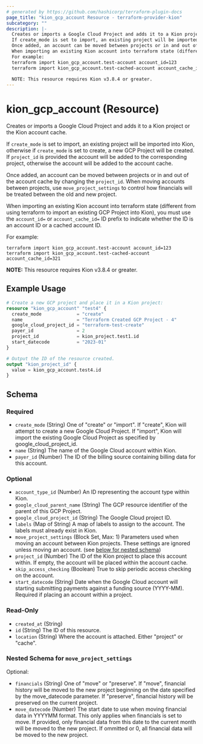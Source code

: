 ```yaml
---
# generated by https://github.com/hashicorp/terraform-plugin-docs
page_title: "kion_gcp_account Resource - terraform-provider-kion"
subcategory: ""
description: |-
  Creates or imports a Google Cloud Project and adds it to a Kion project or the Kion account cache.
  If create_mode is set to import, an existing project will be imported into Kion, otherwise if create_mode is set to create, a new GCP Project will be created.  If project_id is provided the account will be added to the corresponding project, otherwise the account will be added to the account cache.
  Once added, an account can be moved between projects or in and out of the account cache by changing the project_id.  When moving accounts between projects, use move_project_settings to control how financials will be treated between the old and new project.
  When importing an existing Kion account into terraform state (different from using terraform to import an existing GCP Project into Kion), you must use the account_id= or account_cache_id= ID prefix to indicate whether the ID is an account ID or a cached account ID.
  For example:
  terraform import kion_gcp_account.test-account account_id=123
  terraform import kion_gcp_account.test-cached-account account_cache_id=321
  
  NOTE: This resource requires Kion v3.8.4 or greater.
---
```


# kion_gcp_account (Resource)

Creates or imports a Google Cloud Project and adds it to a Kion project or the Kion account cache.

If `create_mode` is set to import, an existing project will be imported into Kion, otherwise if `create_mode` is set to create, a new GCP Project will be created.  If `project_id` is provided the account will be added to the corresponding project, otherwise the account will be added to the account cache.

Once added, an account can be moved between projects or in and out of the account cache by changing the `project_id`.  When moving accounts between projects, use `move_project_settings` to control how financials will be treated between the old and new project.

When importing an existing Kion account into terraform state (different from using terraform to import an existing GCP Project into Kion), you must use the `account_id=` or `account_cache_id=` ID prefix to indicate whether the ID is an account ID or a cached account ID.

For example:

    terraform import kion_gcp_account.test-account account_id=123
    terraform import kion_gcp_account.test-cached-account account_cache_id=321

**NOTE:** This resource requires Kion v3.8.4 or greater.

## Example Usage

```terraform
# Create a new GCP project and place it in a Kion project:
resource "kion_gcp_account" "test4" {
  create_mode             = "create"
  name                    = "Terraform Created GCP Project - 4"
  google_cloud_project_id = "terraform-test-create"
  payer_id                = 2
  project_id              = kion_project.test1.id
  start_datecode          = "2023-01"
}

# Output the ID of the resource created.
output "kion_project_id" {
  value = kion_gcp_account.test4.id
}
```

<!-- schema generated by tfplugindocs -->
## Schema

### Required

- `create_mode` (String) One of "create" or "import".  If "create", Kion will attempt to create a new Google Cloud Project.  If "import", Kion will import the existing Google Cloud Project as specified by google_cloud_project_id.
- `name` (String) The name of the Google Cloud account within Kion.
- `payer_id` (Number) The ID of the billing source containing billing data for this account.

### Optional

- `account_type_id` (Number) An ID representing the account type within Kion.
- `google_cloud_parent_name` (String) The GCP resource identifier of the parent of this GCP Project.
- `google_cloud_project_id` (String) The Google Cloud project ID.
- `labels` (Map of String) A map of labels to assign to the account. The labels must already exist in Kion.
- `move_project_settings` (Block Set, Max: 1) Parameters used when moving an account between Kion projects.  These settings are ignored unless moving an account. (see [below for nested schema](#nestedblock--move_project_settings))
- `project_id` (Number) The ID of the Kion project to place this account within.  If empty, the account will be placed within the account cache.
- `skip_access_checking` (Boolean) True to skip periodic access checking on the account.
- `start_datecode` (String) Date when the Google Cloud account will starting submitting payments against a funding source (YYYY-MM).  Required if placing an account within a project.

### Read-Only

- `created_at` (String)
- `id` (String) The ID of this resource.
- `location` (String) Where the account is attached.  Either "project" or "cache".

<a id="nestedblock--move_project_settings"></a>
### Nested Schema for `move_project_settings`

Optional:

- `financials` (String) One of "move" or "preserve".  If "move", financial history will be moved to the new project beginning on the date specified by the move_datecode parameter.  If "preserve", financial history will be preserved on the current project.
- `move_datecode` (Number) The start date to use when moving financial data in YYYYMM format.  This only applies when financials is set to move.  If provided, only financial data from this date to the current month will be moved to the new project.  If ommitted or 0, all financial data will be moved to the new project.
